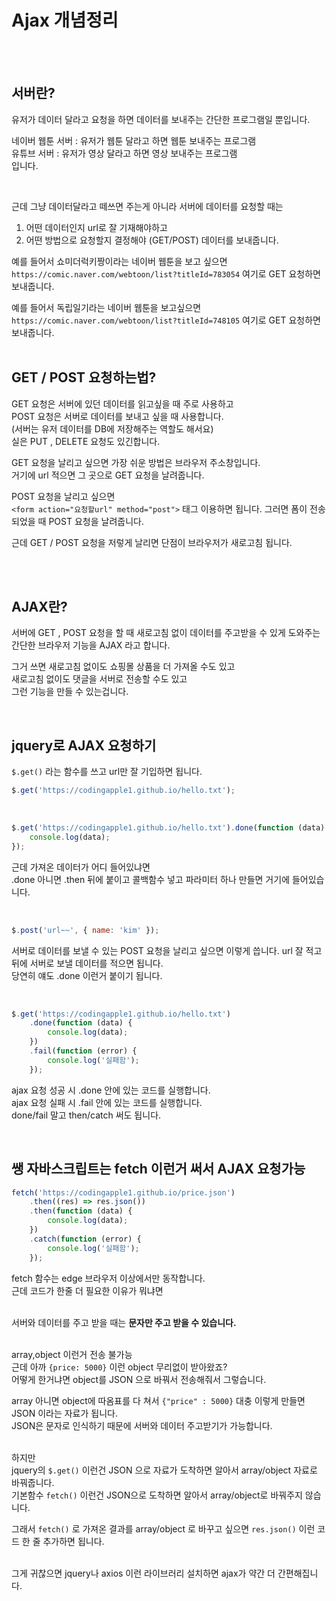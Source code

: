 # Ajax 개념정리

<br><br>

## 서버란?

유저가 데이터 달라고 요청을 하면 데이터를 보내주는 간단한 프로그램일 뿐입니다. <br>

네이버 웹툰 서버 : 유저가 웹툰 달라고 하면 웹툰 보내주는 프로그램 <br>
유튜브 서버 : 유저가 영상 달라고 하면 영상 보내주는 프로그램 <br>
입니다.

<br>

근데 그냥 데이터달라고 떼쓰면 주는게 아니라 서버에 데이터를 요청할 때는

1. 어떤 데이터인지 url로 잘 기재해야하고
2. 어떤 방법으로 요청할지 결정해야 (GET/POST) 데이터를 보내줍니다.

예를 들어서 쇼미더럭키짱이라는 네이버 웹툰을 보고 싶으면 <br>
`https://comic.naver.com/webtoon/list?titleId=783054` 여기로 GET 요청하면 보내줍니다. <br>

예를 들어서 독립일기라는 네이버 웹툰을 보고싶으면 <br>
`https://comic.naver.com/webtoon/list?titleId=748105` 여기로 GET 요청하면 보내줍니다. <br> <br>

## GET / POST 요청하는법?

GET 요청은 서버에 있던 데이터를 읽고싶을 때 주로 사용하고 <br>
POST 요청은 서버로 데이터를 보내고 싶을 때 사용합니다. <br>
(서버는 유저 데이터를 DB에 저장해주는 역할도 해서요) <br>
실은 PUT , DELETE 요청도 있긴합니다. <br>

GET 요청을 날리고 싶으면 가장 쉬운 방법은 브라우저 주소창입니다. <br>
거기에 url 적으면 그 곳으로 GET 요청을 날려줍니다. <br>

POST 요청을 날리고 싶으면 <br>
`<form action="요청할url" method="post">` 태그 이용하면 됩니다. 그러면 폼이 전송되었을 때 POST 요청을 날려줍니다. <br>

근데 GET / POST 요청을 저렇게 날리면 단점이 브라우저가 새로고침 됩니다.

<br><br>

## AJAX란?

서버에 GET , POST 요청을 할 때 새로고침 없이 데이터를 주고받을 수 있게 도와주는 간단한 브라우저 기능을 AJAX 라고 합니다. <br>

그거 쓰면 새로고침 없이도 쇼핑몰 상품을 더 가져올 수도 있고 <br>
새로고침 없이도 댓글을 서버로 전송할 수도 있고
<br>
그런 기능을 만들 수 있는겁니다.

<br>

## jquery로 AJAX 요청하기

`$.get()` 라는 함수를 쓰고 url만 잘 기입하면 됩니다.

```js
$.get('https://codingapple1.github.io/hello.txt');
```

<br>

```js
$.get('https://codingapple1.github.io/hello.txt').done(function (data) {
    console.log(data);
});
```

근데 가져온 데이터가 어디 들어있냐면 <br>
.done 아니면 .then 뒤에 붙이고 콜백함수 넣고 파라미터 하나 만들면 거기에 들어있습니다.

<br>

```js
$.post('url~~', { name: 'kim' });
```

서버로 데이터를 보낼 수 있는 POST 요청을 날리고 싶으면 이렇게 씁니다. url 잘 적고 뒤에 서버로 보낼 데이터를 적으면 됩니다. <br>
당연히 얘도 .done 이런거 붙이기 됩니다.

<br>

```js
$.get('https://codingapple1.github.io/hello.txt')
    .done(function (data) {
        console.log(data);
    })
    .fail(function (error) {
        console.log('실패함');
    });
```

ajax 요청 성공 시 .done 안에 있는 코드를 실행합니다. <br>
ajax 요청 실패 시 .fail 안에 있는 코드를 실행합니다. <br>
done/fail 말고 then/catch 써도 됩니다.

<br>

## 쌩 자바스크립트는 fetch 이런거 써서 AJAX 요청가능

```js
fetch('https://codingapple1.github.io/price.json')
    .then((res) => res.json())
    .then(function (data) {
        console.log(data);
    })
    .catch(function (error) {
        console.log('실패함');
    });
```

fetch 함수는 edge 브라우저 이상에서만 동작합니다. <br>
근데 코드가 한줄 더 필요한 이유가 뭐냐면 <br><br>

서버와 데이터를 주고 받을 때는 **문자만 주고 받을 수 있습니다.** <br><br>

array,object 이런거 전송 불가능 <br>
근데 아까 `{price: 5000}` 이런 object 무리없이 받아왔죠? <br>
어떻게 한거냐면 object를 JSON 으로 바꿔서 전송해줘서 그렇습니다. <br>

array 아니면 object에 따옴표를 다 쳐서 `{"price" : 5000}` 대충 이렇게 만들면 JSON 이라는 자료가 됩니다. <br>
JSON은 문자로 인식하기 때문에 서버와 데이터 주고받기가 가능합니다. <br><br>

하지만 <br>
jquery의 `$.get()` 이런건 JSON 으로 자료가 도착하면 알아서 array/object 자료로 바꿔줍니다. <br>
기본함수 `fetch()` 이런건 JSON으로 도착하면 알아서 array/object로 바꿔주지 않습니다. <br>

그래서 `fetch()` 로 가져온 결과를 array/object 로 바꾸고 싶으면 `res.json()` 이런 코드 한 줄 추가하면 됩니다. <br><br>

그게 귀찮으면 jquery나 axios 이런 라이브러리 설치하면 ajax가 약간 더 간편해집니다.
